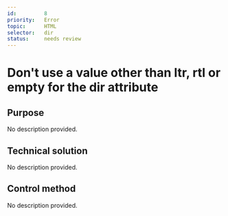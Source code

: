 ```yaml
---
id:         8
priority:   Error
topic:      HTML
selector:   dir
status:     needs review
---
```


# Don't use a value other than ltr, rtl or empty for the dir attribute

## Purpose

No description provided.

## Technical solution

No description provided.

## Control method

No description provided.
